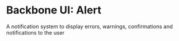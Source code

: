 # Backbone UI: Alert

A notification system to display errors, warnings, confirmations and notifications to the user
